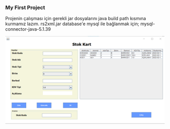 ### My First Project

Projenin çalışması için gerekli jar dosyalarını java build path kısmına kurmamız lazım.
rs2xml.jar
database'e mysql ile bağlanmak için;
mysql-connector-java-5.1.39 

![image](https://raw.githubusercontent.com/batuhangokalp/case-project/main/img/Screenshot_1.png)
